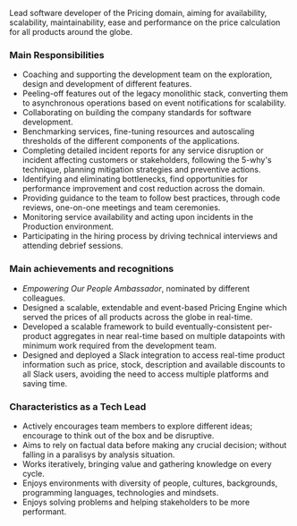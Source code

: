 Lead software developer of the Pricing domain, aiming for availability, scalability, maintainability, ease and performance on the price calculation for all products around the globe.

### Main Responsibilities
* Coaching and supporting the development team on the exploration, design and development of different features.
* Peeling-off features out of the legacy monolithic stack, converting them to asynchronous operations based on event notifications for scalability.
* Collaborating on building the company standards for software development.
* Benchmarking services, fine-tuning resources and autoscaling thresholds of the different components of the applications.
* Completing detailed incident reports for any service disruption or incident affecting customers or stakeholders, following the 5-why's technique, planning mitigation strategies and preventive actions.
* Identifying and eliminating bottlenecks, find opportunities for performance improvement and cost reduction across the domain.
* Providing guidance to the team to follow best practices, through code reviews, one-on-one meetings and team ceremonies.
* Monitoring service availability and acting upon incidents in the Production environment.
* Participating in the hiring process by driving technical interviews and attending debrief sessions.

### Main achievements and recognitions
* *Empowering Our People Ambassador*, nominated by different colleagues.
* Designed a scalable, extendable and event-based Pricing Engine which served the prices of all products across the globe in real-time.
* Developed a scalable framework to build eventually-consistent per-product aggregates in near real-time based on multiple datapoints with minimum work required from the development team.
* Designed and deployed a Slack integration to access real-time product information such as price, stock, description and available discounts to all Slack users, avoiding the need to access multiple platforms and saving time.
### Characteristics as a Tech Lead
* Actively encourages team members to explore different ideas; encourage to think out of the box and be disruptive.
* Aims to rely on factual data before making any crucial decision; without falling in a paralisys by analysis situation.
* Works iteratively, bringing value and gathering knowledge on every cycle.
* Enjoys environments with diversity of people, cultures, backgrounds, programming languages, technologies and mindsets.
* Enjoys solving problems and helping stakeholders to be more performant.